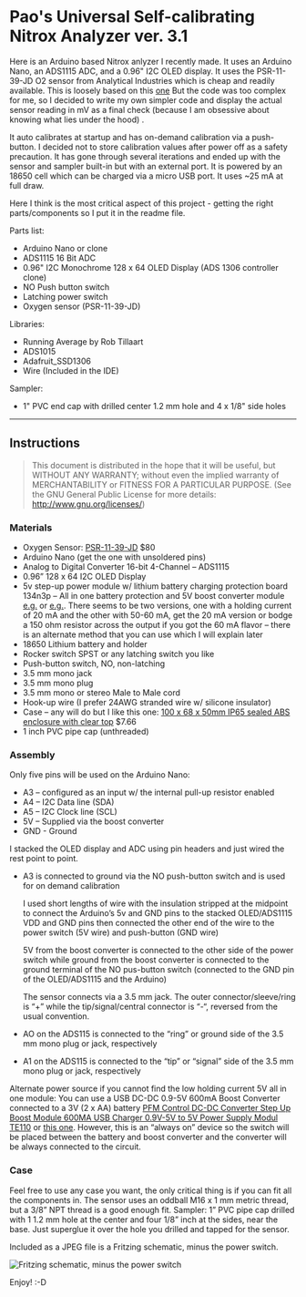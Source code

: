 # Pao's Universal Self-calibrating Nitrox Analyzer ver. 3.1

Here is an Arduino based Nitrox anlyzer I recently made. It uses an Arduino Nano, an ADS1115 ADC, and a 0.96" I2C OLED display. It uses the PSR-11-39-JD O2 sensor from Analytical Industries which is cheap and readily available. This is loosely based on this [one](https://ejlabs.net/arduino-oled-nitrox-analyzer/) But the code was too complex for me, so I decided to write my own simpler code and display the actual sensor reading in mV as a final check (because I am obsessive about knowing what lies under the hood) .

It auto calibrates at startup and has on-demand calibration via a push-button. I decided not to store calibration values after power off as a safety precaution. It has gone through several iterations and ended up with the sensor and sampler built-in but with an external port. It is powered by an 18650 cell which can be charged via a micro USB port. It uses ~25 mA at full draw.

Here I think is the most critical aspect of this project - getting the right parts/components so I put it in the readme file.

Parts list:

* Arduino Nano or clone
* ADS1115 16 Bit ADC
* 0.96" I2C Monochrome 128 x 64 OLED Display (ADS 1306  controller clone)
* NO Push button switch
* Latching power switch
* Oxygen sensor (PSR-11-39-JD)

Libraries:

* Running Average by Rob Tillaart
* ADS1015
* Adafruit_SSD1306
* Wire (Included in the IDE)

Sampler:

* 1" PVC end cap with drilled center 1.2 mm hole and 4 x 1/8" side holes

---

## Instructions

> This document is distributed in the hope that it will be useful, but WITHOUT ANY WARRANTY; without even the implied warranty of MERCHANTABILITY or FITNESS FOR A PARTICULAR PURPOSE.  (See the GNU General Public License for more details: http://www.gnu.org/licenses/)

### Materials

* Oxygen Sensor: [PSR-11-39-JD](https://www.divegearexpress.com/specialty-oxygen-sensors) $80
* Arduino Nano (get the one with unsoldered pins)
* Analog to Digital Converter 16-bit 4-Channel – ADS1115
* 0.96” 128 x 64 I2C OLED Display
* 5v step-up power module w/ lithium battery charging protection board 134n3p – All in one battery protection and 5V boost converter module [e.g.](https://www.makerlab-electronics.com/product/5v-step-up-power-module-lithium-battery-charging-protection-board-usb-134n3p/) or [e.g.](https://www.amazon.com/Onyehn-Lithium-Battery-Protection-Charger/dp/B07D3SQYKJ/ref=sr_1_2?keywords=5V+Step-Up+Power+Module+Lithium+Battery+Charging+Protection+Board+USB+134N3P&qid=1555124286&s=gateway&sr=8-2). There seems to be two versions, one with a holding current of 20 mA and the other with 50-60 mA, get the 20 mA version or bodge a 150 ohm resistor across the output if you got the 60 mA flavor – there is an alternate method that you can use which I will explain later
* 18650 Lithium battery and holder
* Rocker switch SPST or any latching switch you like
* Push-button switch, NO, non-latching
* 3.5 mm mono jack
* 3.5 mm mono plug
* 3.5 mm mono or stereo Male to Male cord
* Hook-up wire (I prefer 24AWG stranded wire w/ silicone insulator)
* Case – any will do but I like this one: [100 x 68 x 50mm IP65 sealed ABS enclosure with clear top](https://www.amazon.com/gp/product/B07FKN8SZG/ref=ox_sc_act_title_1?smid=A1THAZDOWP300U&psc=1) $7.66
* 1 inch PVC pipe cap (unthreaded)

### Assembly

Only five pins will be used on the Arduino Nano:

* A3 – configured as an input w/ the internal pull-up resistor  enabled
* A4 – I2C Data line (SDA)
* A5 – I2C Clock line (SCL)
* 5V – Supplied via the boost converter
* GND - Ground

I stacked the OLED display and ADC using pin headers and just wired the rest point to point.

* A3 is connected to ground via the NO push-button switch and is used for on demand calibration

    I used short lengths of wire with the insulation stripped at the midpoint to connect the Arduino’s 5v and GND pins to the stacked OLED/ADS1115 VDD and GND pins then connected the other end of the wire to the power switch (5V wire) and push-button (GND wire)

    5V from the boost converter is connected to the other side of the power switch while ground from the boost converter is connected to the ground terminal of the NO pus-button switch (connected to the GND pin of the OLED/ADS1115 and the Arduino)

    The sensor connects via a 3.5 mm jack. The outer connector/sleeve/ring is “+” while the tip/signal/central connector is “-“, reversed from the usual convention.

* AO on the ADS115 is connected to the “ring” or ground side of the 3.5 mm mono plug or jack, respectively

* A1 on the ADS115 is connected to the “tip” or “signal” side of the 3.5 mm mono plug or jack, respectively

Alternate power source if you cannot find the low holding current 5V all in one module:
You can use a USB DC-DC 0.9-5V 600mA Boost Converter connected to a 3V (2 x AA) battery [PFM Control DC-DC Converter Step Up Boost Module 600MA USB Charger 0.9V-5V to 5V Power Supply Modul TE110](https://www.makerlab-electronics.com/product/usb-dc-dc-0-9-5v-600ma-boost-converter/) or [this one](https://www.amazon.com/Control-Converter-Module-Charger-0-9V-5V/dp/B01FDD3AYQ/ref=sr_1_2?keywords=USB+DC-DC+0.9-5V+600mA+Boost+Converter&qid=1555124065&s=gateway&sr=8-2). However, this is an “always on” device so the switch will be placed between the battery and boost converter and the converter will be always connected to the circuit.

### Case

Feel free to use any case you want, the only critical thing is if you can fit all the components in. The sensor uses an oddball M16 x 1 mm metric thread, but a 3/8” NPT thread is a good enough fit.
Sampler:
1” PVC pipe cap drilled with 1 1.2 mm hole at the center and four 1/8” inch at the sides, near the base. Just superglue it over the hole you drilled and tapped for the sensor.

Included as a JPEG file is a Fritzing schematic, minus the power switch.



![Fritzing schematic, minus the power switch](<Pao Nitrox Analyzer Schematic.jpg>)

Enjoy! :-D
